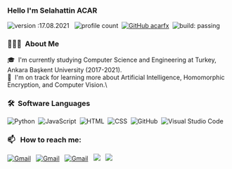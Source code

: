 ### Hello I'm Selahattin ACAR
![version :17.08.2021](https://img.shields.io/badge/version-17.08.2021-informational) &nbsp;
![profile count](https://komarev.com/ghpvc/?username=Claudiafx&color=dc143c)&nbsp;
[![GitHub acarfx](https://img.shields.io/github/followers/Claudiafx?label=follow&style=social)](https://github.com/Claudiafx)&nbsp;
![build: passing](https://img.shields.io/badge/build-passing-success)
### 👨🏻‍💻 &nbsp;About Me
🎓 &nbsp;I'm currently studying Computer Science and Engineering at Turkey, Ankara Başkent University (2017-2021).\
🌱 &nbsp;I'm on track for learning more about Artificial Intelligence, Homomorphic Encryption, and Computer Vision.\

### 🛠 &nbsp;Software Languages
![Python](https://img.shields.io/badge/-Python-05122A?style=flat&logo=python)&nbsp;
![JavaScript](https://img.shields.io/badge/-JavaScript-05122A?style=flat&logo=javascript)&nbsp;
![HTML](https://img.shields.io/badge/-HTML-05122A?style=flat&logo=HTML5)&nbsp;
![CSS](https://img.shields.io/badge/-CSS-05122A?style=flat&logo=CSS3&logoColor=1572B6)&nbsp;
![GitHub](https://img.shields.io/badge/-GitHub-05122A?style=flat&logo=github)&nbsp;
![Visual Studio Code](https://img.shields.io/badge/-Visual%20Studio%20Code-05122A?style=flat&logo=visual-studio-code&logoColor=007ACC)&nbsp;

### 📫 &nbsp; How to reach me:
<a href="mailto:lucascia@gmail.com"><img alt="Gmail" src="https://img.shields.io/badge/iCloud-D14836?style=flat&logo=icloud&logoColor=white" /></a> &nbsp;
<a href="https://discord.com/users/585538770196103168"><img alt="Gmail" src="https://img.shields.io/badge/Discord-2f3236?style=flat&logo=discord&logoColor=red" /></a> &nbsp;
<a href="https://discord.com/users/897472512575815732"><img alt="Gmail" src="https://img.shields.io/badge/Discord-2f3236?style=flat&logo=discord&logoColor=blue" /></a> &nbsp;
<a href="https://instagram.com/canervac"><img src="https://img.shields.io/badge/@canervac-E4405F?style=flat&logo=Instagram&logoColor=black"/></a> &nbsp;
<a href="https://instagram.com/lucascim.dlll"><img src="https://img.shields.io/badge/@lucascim.dlll-E4405F?style=flat&logo=Instagram&logoColor=white"/></a> &nbsp;

